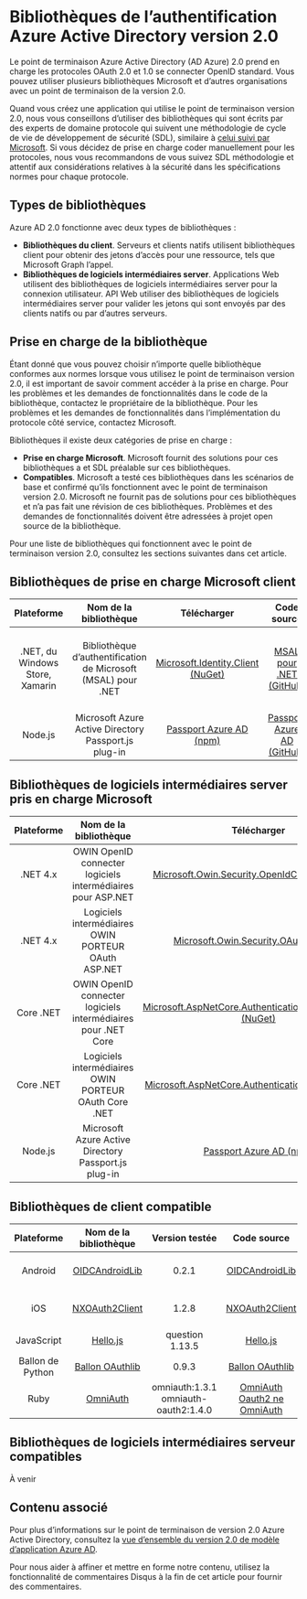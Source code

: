 <properties
   pageTitle="Bibliothèques de l’authentification Azure Active Directory 2.0 | Microsoft Azure"
   description="Bibliothèques client compatible et bibliothèques de logiciels intermédiaires server et bibliothèque connexe, source et liens exemples, du point de terminaison de version 2.0 Azure Active Directory."
   services="active-directory"
   documentationCenter=""
   authors="skwan"
   manager="mbaldwin"
   editor=""/>

<tags
   ms.service="active-directory"
   ms.devlang="na"
   ms.topic="article"
   ms.tgt_pltfrm="na"
   ms.workload="identity"
   ms.date="09/30/2016"
   ms.author="skwan;bryanla"/>


# <a name="azure-active-directory-v20-authentication-libraries"></a>Bibliothèques de l’authentification Azure Active Directory version 2.0
Le point de terminaison Azure Active Directory (AD Azure) 2.0 prend en charge les protocoles OAuth 2.0 et 1.0 se connecter OpenID standard. Vous pouvez utiliser plusieurs bibliothèques Microsoft et d’autres organisations avec un point de terminaison de la version 2.0.

Quand vous créez une application qui utilise le point de terminaison version 2.0, nous vous conseillons d’utiliser des bibliothèques qui sont écrits par des experts de domaine protocole qui suivent une méthodologie de cycle de vie de développement de sécurité (SDL), similaire à [celui suivi par Microsoft][Microsoft-SDL]. Si vous décidez de prise en charge coder manuellement pour les protocoles, nous vous recommandons de vous suivez SDL méthodologie et attentif aux considérations relatives à la sécurité dans les spécifications normes pour chaque protocole.

## <a name="types-of-libraries"></a>Types de bibliothèques

Azure AD 2.0 fonctionne avec deux types de bibliothèques :

- **Bibliothèques du client**. Serveurs et clients natifs utilisent bibliothèques client pour obtenir des jetons d’accès pour une ressource, tels que Microsoft Graph l’appel.
- **Bibliothèques de logiciels intermédiaires server**. Applications Web utilisent des bibliothèques de logiciels intermédiaires server pour la connexion utilisateur. API Web utiliser des bibliothèques de logiciels intermédiaires server pour valider les jetons qui sont envoyés par des clients natifs ou par d’autres serveurs.

## <a name="library-support"></a>Prise en charge de la bibliothèque
Étant donné que vous pouvez choisir n’importe quelle bibliothèque conformes aux normes lorsque vous utilisez le point de terminaison version 2.0, il est important de savoir comment accéder à la prise en charge. Pour les problèmes et les demandes de fonctionnalités dans le code de la bibliothèque, contactez le propriétaire de la bibliothèque. Pour les problèmes et les demandes de fonctionnalités dans l’implémentation du protocole côté service, contactez Microsoft.

Bibliothèques il existe deux catégories de prise en charge :

- **Prise en charge Microsoft**. Microsoft fournit des solutions pour ces bibliothèques a et SDL préalable sur ces bibliothèques.
- **Compatibles**. Microsoft a testé ces bibliothèques dans les scénarios de base et confirmé qu’ils fonctionnent avec le point de terminaison version 2.0. Microsoft ne fournit pas de solutions pour ces bibliothèques et n’a pas fait une révision de ces bibliothèques. Problèmes et des demandes de fonctionnalités doivent être adressées à projet open source de la bibliothèque.

Pour une liste de bibliothèques qui fonctionnent avec le point de terminaison version 2.0, consultez les sections suivantes dans cet article.

## <a name="microsoft-supported-client-libraries"></a>Bibliothèques de prise en charge Microsoft client
| Plateforme| Nom de la bibliothèque| Télécharger | Code source | Exemple |
| :-: | :-: | :-: | :-: | :-: |
| .NET, du Windows Store, Xamarin | Bibliothèque d’authentification de Microsoft (MSAL) pour .NET | [Microsoft.Identity.Client (NuGet)][ClientLib-NET-Lib] | [MSAL pour .NET (GitHub)][ClientLib-NET-Repo] | [Exemple de client native ordinateur de bureau de Windows][ClientLib-NET-Sample] |
| Node.js | Microsoft Azure Active Directory Passport.js plug-in | [Passport Azure AD (npm)][ClientLib-Node-Lib] | [Passport Azure AD (GitHub)][ClientLib-Node-Repo] | À venir |

<!--- COMMENTING OUT UNTIL THEY ARE READY
| iOS, Mac | Microsoft Authentication Library (MSAL) for ObjC | In development | In development | In development |
| Android | Microsoft Authentication Library (MSAL) for Android | In development | In development | In development |
| JavaScript | Microsoft Authentication Library (MSAL) for JavaScript | In development | In development | In development |
 -->

## <a name="microsoft-supported-server-middleware-libraries"></a>Bibliothèques de logiciels intermédiaires server pris en charge Microsoft
| Plateforme| Nom de la bibliothèque| Télécharger | Code source | Exemple |
| :-: | :-: | :-: | :-: | :-: |
| .NET 4.x | OWIN OpenID connecter logiciels intermédiaires pour ASP.NET | [Microsoft.Owin.Security.OpenIdConnect (NuGet)][ServerLib-Net4-Owin-Oidc-Lib] | [Projet interconnexions (CodePlex)][ServerLib-Net4-Owin-Oidc-Repo] | [Exemple d’application Web][ServerLib-Net4-Owin-Oidc-Sample] |
| .NET 4.x | Logiciels intermédiaires OWIN PORTEUR OAuth ASP.NET | [Microsoft.Owin.Security.OAuth (NuGet)][ServerLib-Net4-Owin-Oauth-Lib] | [Projet interconnexions (CodePlex)][ServerLib-Net4-Owin-Oauth-Repo] | [Exemple d’API Web][ServerLib-Net4-Owin-Oauth-Sample] |
| Core .NET | OWIN OpenID connecter logiciels intermédiaires pour .NET Core | [Microsoft.AspNetCore.Authentication.OpenIdConnect (NuGet)][ServerLib-NetCore-Owin-Oidc-Lib] | [Sécurité ASP.NET (GitHub)][ServerLib-NetCore-Owin-Oidc-Repo] | [Exemple d’application Web][ServerLib-NetCore-Owin-Oidc-Sample] |
| Core .NET | Logiciels intermédiaires OWIN PORTEUR OAuth Core .NET | [Microsoft.AspNetCore.Authentication.OAuth (NuGet)][ServerLib-NetCore-Owin-Oauth-Lib] | [Sécurité ASP.NET (GitHub)][ServerLib-NetCore-Owin-Oauth-Repo] | À venir |
| Node.js | Microsoft Azure Active Directory Passport.js plug-in | [Passport Azure AD (npm)][ServerLib-Node-Lib] | [Passport Azure AD (GitHub)][ServerLib-Node-Repo] | [Exemple d’application Web][ServerLib-Node-Sample] |
<!--- COMMENTING UNTIL SAMPLE IS AVAILABLE
| .NET 4.x, .NET Core | JSON Web Token Handler for .NET | [System.IdentityModel.Tokens.Jwt (NuGet)][ServerLib-Net-Jwt-Lib] | [Azure AD identity model extensions for .NET (GitHub)][ServerLib-Net-Jwt-Repo] | Coming soon |
--->
## <a name="compatible-client-libraries"></a>Bibliothèques de client compatible
| Plateforme| Nom de la bibliothèque | Version testée | Code source | Exemple |
| :-: | :-: | :-: | :-: | :-: |
| Android | [OIDCAndroidLib](https://github.com/kalemontes/OIDCAndroidLib/wiki) | 0.2.1 | [OIDCAndroidLib](https://github.com/kalemontes/OIDCAndroidLib) | [Exemple d’application native](active-directory-v2-devquickstarts-android.md) |
| iOS | [NXOAuth2Client](https://github.com/nxtbgthng/OAuth2Client) | 1.2.8 | [NXOAuth2Client](https://github.com/nxtbgthng/OAuth2Client) | [Exemple d’application native](active-directory-v2-devquickstarts-ios.md)|
| JavaScript | [Hello.js](https://adodson.com/hello.js/) | question 1.13.5 | [Hello.js](https://github.com/MrSwitch/hello.js) | À venir |
| Ballon de Python | [Ballon OAuthlib](https://github.com/lepture/flask-oauthlib) | 0.9.3 | [Ballon OAuthlib](https://github.com/lepture/flask-oauthlib) | À venir |
| Ruby | [OmniAuth](https://github.com/omniauth/omniauth/wiki) | omniauth:1.3.1</br>omniauth-oauth2:1.4.0 | [OmniAuth](https://github.com/omniauth/omniauth)</br>[Oauth2 ne OmniAuth](https://github.com/intridea/omniauth-oauth2) | À venir |
<!--- REMOVING BRANDON'S FOR NOW
|  |  |  |  |  |
| Android | [OAuth2 Client](https://github.com/wuman/android-oauth-client) |   | [OAuth2 Client](https://github.com/wuman/android-oauth-client)  | Coming soon  |
| Java | [WSO2 Identity Server](https://docs.wso2.com/display/IS500/Introducing+the+Identity+Server) | [Version 5.2.0](http://wso2.com/products/identity-server/) | [Source](https://docs.wso2.com/display/IS500/Building+from+Source) | [Samples index](https://docs.wso2.com/display/IS500/Samples)  |
| Java | [Java Gluu Server](https://gluu.org/docs/) |   | [oxAuth](https://github.com/GluuFederation/oxAuth)  | Coming soon |
| Node.js | [NPM passport-openidconnect](https://www.npmjs.com/package/passport-openidconnect) | 0.0.1  | [Passport-OpenID Connect](https://github.com/jaredhanson/passport-openidconnect) | Coming soon  |
| PHP | [OpenID Connect Basic Client](https://github.com/jumbojett/OpenID-Connect-PHP) |   | [OpenID Connect Basic Client](https://github.com/jumbojett/OpenID-Connect-PHP)  | Coming soon  |
-->

## <a name="compatible-server-middleware-libraries"></a>Bibliothèques de logiciels intermédiaires serveur compatibles
À venir

## <a name="related-content"></a>Contenu associé
Pour plus d’informations sur le point de terminaison de version 2.0 Azure Active Directory, consultez la [vue d’ensemble du version 2.0 de modèle d’application Azure AD][AAD-App-Model-V2-Overview].

Pour nous aider à affiner et mettre en forme notre contenu, utilisez la fonctionnalité de commentaires Disqus à la fin de cet article pour fournir des commentaires.

<!--Image references-->

<!--Reference style links -->
[AAD-App-Model-V2-Overview]: active-directory-appmodel-v2-overview.md
[ClientLib-NET-Lib]: http://www.nuget.org/packages/Microsoft.Identity.Client
[ClientLib-NET-Repo]: https://github.com/AzureAD/microsoft-authentication-library-for-dotnet
[ClientLib-NET-Sample]: active-directory-v2-devquickstarts-wpf.md
[ClientLib-Node-Lib]: https://www.npmjs.com/package/passport-azure-ad
[ClientLib-Node-Repo]: https://github.com/AzureAD/passport-azure-ad
[ClientLib-Node-Sample]:
[ClientLib-Iosmac-Lib]:
[ClientLib-Iosmac-Repo]:
[ClientLib-Iosmac-Sample]:
[ClientLib-Android-Lib]:
[ClientLib-Android-Repo]:
[ClientLib-Android-Sample]:
[ClientLib-Js-Lib]:
[ClientLib-Js-Repo]:
[ClientLib-Js-Sample]:
[Microsoft-SDL]: http://www.microsoft.com/sdl/default.aspx
[ServerLib-Net4-Owin-Oidc-Lib]: https://www.nuget.org/packages/Microsoft.Owin.Security.OpenIdConnect/
[ServerLib-Net4-Owin-Oidc-Repo]: http://katanaproject.codeplex.com/
[ServerLib-Net4-Owin-Oidc-Sample]: active-directory-v2-devquickstarts-dotnet-web.md
[ServerLib-Net4-Owin-Oauth-Lib]: https://www.nuget.org/packages/Microsoft.Owin.Security.OAuth/
[ServerLib-Net4-Owin-Oauth-Repo]: http://katanaproject.codeplex.com/
[ServerLib-Net4-Owin-Oauth-Sample]: https://azure.microsoft.com/en-us/documentation/articles/active-directory-v2-devquickstarts-dotnet-api/
[ServerLib-Net-Jwt-Lib]: https://www.nuget.org/packages/System.IdentityModel.Tokens.Jwt
[ServerLib-Net-Jwt-Repo]: https://github.com/AzureAD/azure-activedirectory-identitymodel-extensions-for-dotnet
[ServerLib-Net-Jwt-Sample]:/
[ServerLib-NetCore-Owin-Oidc-Lib]: https://www.nuget.org/packages/Microsoft.AspNetCore.Authentication.OpenIdConnect/
[ServerLib-NetCore-Owin-Oidc-Repo]: https://github.com/aspnet/Security
[ServerLib-NetCore-Owin-Oidc-Sample]: https://github.com/Azure-Samples/active-directory-dotnet-webapp-openidconnect-aspnetcore-v2
[ServerLib-NetCore-Owin-Oauth-Lib]: https://www.nuget.org/packages/Microsoft.AspNetCore.Authentication.OAuth/
[ServerLib-NetCore-Owin-Oauth-Repo]: https://github.com/aspnet/Security
[ServerLib-NetCore-Owin-Oauth-Sample]:/
[ServerLib-Node-Lib]: https://www.npmjs.com/package/passport-azure-ad
[ServerLib-Node-Repo]: https://github.com/AzureAD/passport-azure-ad/
[ServerLib-Node-Sample]: https://azure.microsoft.com/en-us/documentation/articles/active-directory-v2-devquickstarts-node-web/
